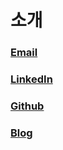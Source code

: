 # 소개

### [Email](mailto:devysnam@gmail.com)

### [LinkedIn](www.linkedin.com/in/namyoonseo)

### [Github](https://github.com/begaonnuri)

### [Blog](https://begaonnuri.gitbook.io/me)

